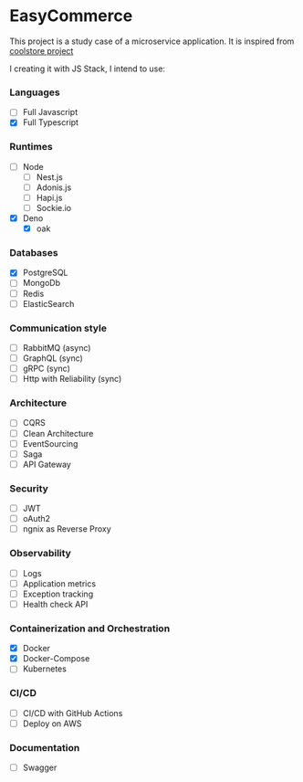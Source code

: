 # EasyCommerce

This project is a study case of a microservice application. It is inspired from [coolstore project](https://github.com/vietnam-devs/coolstore-microservices)
 
I creating it with JS Stack, I intend to use:

### Languages
- [ ] Full Javascript
- [x] Full Typescript

### Runtimes
- [ ] Node
  - [ ] Nest.js
  - [ ] Adonis.js
  - [ ] Hapi.js
  - [ ] Sockie.io
- [x] Deno
  - [x] oak

### Databases
- [x] PostgreSQL
- [ ] MongoDb
- [ ] Redis
- [ ] ElasticSearch

### Communication style
- [ ] RabbitMQ (async)
- [ ] GraphQL (sync)
- [ ] gRPC (sync)
- [ ] Http with Reliability (sync)

### Architecture
- [ ] CQRS
- [ ] Clean Architecture
- [ ] EventSourcing
- [ ] Saga
- [ ] API Gateway

### Security
- [ ] JWT
- [ ] oAuth2
- [ ] ngnix as Reverse Proxy

### Observability
- [ ] Logs
- [ ] Application metrics
- [ ] Exception tracking 
- [ ] Health check API

### Containerization and Orchestration
- [x] Docker
- [x] Docker-Compose
- [ ] Kubernetes 

### CI/CD
- [ ] CI/CD with GitHub Actions
- [ ] Deploy on AWS

### Documentation
- [ ] Swagger

